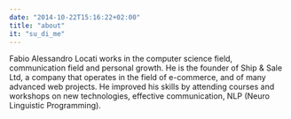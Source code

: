 ```yaml
---
date: "2014-10-22T15:16:22+02:00"
title: "about"
it: "su_di_me"
---
```


Fabio Alessandro Locati works in the computer science field, communication field and personal growth. He is the founder of Ship & Sale Ltd, a company that operates in the field of e-commerce, and of many advanced web projects. He improved his skills by attending courses and workshops on new technologies, effective communication, NLP (Neuro Linguistic Programming).
